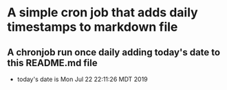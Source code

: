 A simple cron job that adds daily timestamps to markdown file
============================================================
## A chronjob run once daily adding today's date to this README.md file
* today's date is Mon Jul 22 22:11:26 MDT 2019
